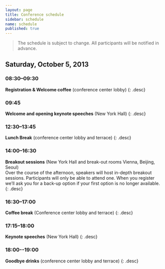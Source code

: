 ```yaml
---
layout: page
title: Conference schedule
sidebar: schedule
name: schedule
published: true
---
```


> The schedule is subject to change. 
All participants will be notified in advance.

## Saturday, October 5, 2013

### 08:30–09:30
**Registration & Welcome coffee** (conference center lobby)
{: .desc}

### 09:45
**Welcome and opening keynote speeches** (New York Hall)
{: .desc}

### 12:30–13:45
**Lunch Break** (conference center lobby and terrace)
{: .desc}

### 14:00–16:30
**Breakout sessions** (New York Hall and break-out rooms Vienna, Beijing, Seoul)  
Over the course of the afternoon, speakers will host in-depth breakout sessions. Participants will only be able to attend one. When you register we’ll ask you for a back-up option if your first option is no longer available.
{: .desc}

### 16:30–17:00
**Coffee break** (Conference center lobby and terrace)
{: .desc}

### 17:15–18:00
**Keynote speeches** (New York Hall) 
{: .desc}

### 18:00--19:00
**Goodbye drinks** (conference center lobby and terrace)
{: .desc}